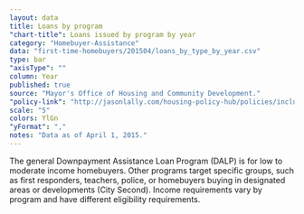 ```yaml
---
layout: data
title: Loans by program
"chart-title": Loans issued by program by year
category: "Homebuyer-Assistance"
data: "first-time-homebuyers/201504/loans_by_type_by_year.csv"
type: bar
"axisType": ""
column: Year
published: true
source: "Mayor's Office of Housing and Community Development."
"policy-link": "http://jasonlally.com/housing-policy-hub/policies/inclusionary-housing/"
scale: "5"
colors: YlGn
"yFormat": ","
notes: "Data as of April 1, 2015."
---
```


The general Downpayment Assistance Loan Program (DALP) is for low to moderate income homebuyers. Other programs target specific groups, such as first responders, teachers, police, or homebuyers buying in designated areas or developments (City Second). Income requirements vary by program and have different eligibility requirements.
